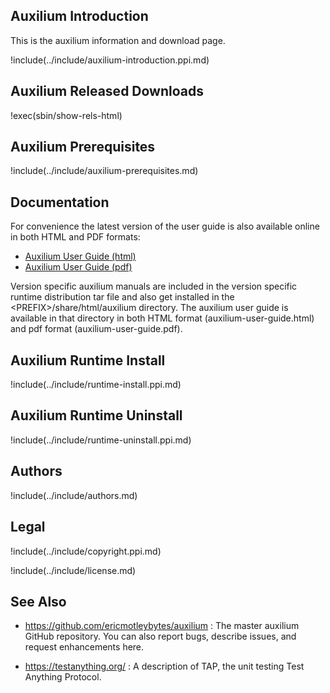 ## Auxilium Introduction

This is the auxilium information and download page.

!include(../include/auxilium-introduction.ppi.md)

## Auxilium Released Downloads

!exec(sbin/show-rels-html)

## Auxilium Prerequisites

!include(../include/auxilium-prerequisites.md)

## Documentation

For convenience the latest version of the user guide is also
available online in both HTML and PDF formats:

* [Auxilium User Guide (html)](https://ericmotleybytes.github.io/auxilium/auxilium-user-guide.html)
* [Auxilium User Guide (pdf)](https://ericmotleybytes.github.io/auxilium/auxilium-user-guide.pdf)

Version specific auxilium manuals are included in the
version specific runtime distribution tar file and
also get installed in the \<PREFIX\>/share/html/auxilium directory.
The auxilium user guide is available in that directory
in both HTML format (auxilium-user-guide.html)
and pdf format (auxilium-user-guide.pdf).

## Auxilium Runtime Install

!include(../include/runtime-install.ppi.md)

## Auxilium Runtime Uninstall

!include(../include/runtime-uninstall.ppi.md)

## Authors

!include(../include/authors.md)

## Legal

!include(../include/copyright.ppi.md)

!include(../include/license.md)

## See Also

* <https://github.com/ericmotleybytes/auxilium> : The master auxilium
  GitHub repository. You can also report bugs, describe issues, and
  request enhancements here.

* <https://testanything.org/> : A description of TAP,
  the unit testing Test Anything Protocol.
